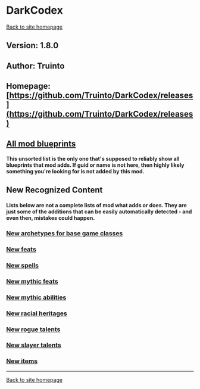 # DarkCodex

[Back to site homepage](../README.md)

## Version: 1.8.0

## Author: Truinto

## Homepage: [https://github.com/Truinto/DarkCodex/releases](https://github.com/Truinto/DarkCodex/releases)

## [All mod blueprints](./AllBlueprints.md)

#### This unsorted list is the only one that's supposed to reliably show all blueprints that mod adds. If guid or name is not here, then highly likely something you're looking for is not added by this mod.

## New Recognized Content

#### **Lists below are not a complete lists of mod what adds or does**. They are just some of the additions that can be easily automatically detected - and even then, mistakes could happen.

### [New archetypes for base game classes](./Archetypes.md)

### [New feats](./Feats.md)

### [New spells](./Spells.md)

### [New mythic feats](./MythicFeats.md)

### [New mythic abilities](./MythicAbilities.md)

### [New racial heritages](./RacialHeritages.md)

### [New rogue talents](./RogueTalents.md)

### [New slayer talents](./SlayerTalents.md)

### [New items](./Items.md)


___
[Back to site homepage](../README.md)
